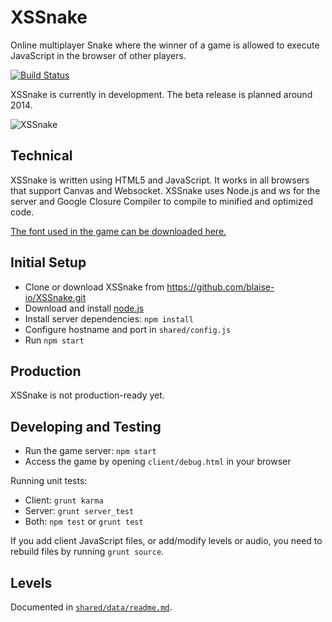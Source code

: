 # XSSnake

Online multiplayer Snake where the winner of a game is allowed to execute
JavaScript in the browser of other players.

[![Build Status](https://travis-ci.org/blaise-io/xssnake.png?branch=master)](https://travis-ci.org/blaise-io/xssnake)

XSSnake is currently in development. The beta release is planned around 2014.

![XSSnake](https://i.imgur.com/Gsz4ajb.png)

## Technical

XSSnake is written using HTML5 and JavaScript. It works in all browsers that
support Canvas and Websocket. XSSnake uses Node.js and ws for the server
and Google Closure Compiler to compile to minified and optimized code.

[The font used in the game can be downloaded here.](http://fontstruct.com/fontstructions/show/XSSnake)

## Initial Setup

 * Clone or download XSSnake from https://github.com/blaise-io/XSSnake.git
 * Download and install [node.js](http://nodejs.org/)
 * Install server dependencies: `npm install`
 * Configure hostname and port in `shared/config.js`
 * Run `npm start`

## Production

XSSnake is not production-ready yet.

## Developing and Testing

 * Run the game server: `npm start`
 * Access the game by opening `client/debug.html` in your browser

Running unit tests:

 * Client: `grunt karma`
 * Server: `grunt server_test`
 * Both: `npm test` or `grunt test`

If you add client JavaScript files, or add/modify levels or audio, you need
to rebuild files by running `grunt source`.

## Levels

Documented in [`shared/data/readme.md`](shared/data/readme.md).
